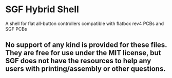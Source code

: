 # SGF Hybrid Shell
A shell for flat all-button controllers compatible with flatbox rev4 PCBs and SGF PCBs

## No support of any kind is provided for these files. They are free for use under the MIT license, but SGF does not have the resources to help any users with printing/assembly or other questions.
